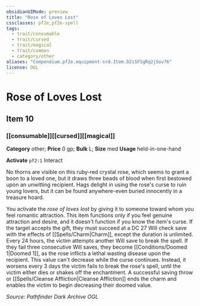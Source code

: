 ```yaml
---
obsidianUIMode: preview
title: "Rose of Loves Lost"
cssclasses: pf2e,pf2e-spell
tags:
  - trait/consumable
  - trait/cursed
  - trait/magical
  - trait/common
  - category/other
aliases: "Compendium.pf2e.equipment-srd.Item.D2iSFSgRq2jSov76"
license: OGL
---
```

# Rose of Loves Lost
## Item 10
### [[consumable]][[cursed]][[magical]]

**Category** other; 
**Price** 0 gp; 
**Bulk** L; **Size** med
**Usage** held-in-one-hand

**Activate** `pf2:1` Interact

No thorns are visible on this ruby-red crystal rose, which seems to grant a boon to a loved one, but it draws three beads of blood when first bestowed upon an unwitting recipient. Hags delight in using the rose's curse to ruin young lovers, but it can be found anywhere-even buried innocently in a treasure hoard.

You activate the _rose of loves lost_ by giving it to someone toward whom you feel romantic attraction. This item functions only if you feel genuine attraction and desire, and it doesn't function if you know the item's curse. If the target accepts the gift, they must succeed at a DC 27 Will check save with the effects of [[Spells/Charm|Charm]], except the duration is unlimited. Every 24 hours, the victim attempts another Will save to break the spell. If they fail three consecutive Will saves, they become [[Conditions/Doomed 1|Doomed 1]], as the rose inflicts a lethal wasting disease upon the recipient. This value can't decrease while the curse continues. Instead, it worsens every 3 days the victim fails to break the rose's spell, until the victim either dies or shakes off the enchantment. A successful saving throw or [[Spells/Cleanse Affliction|Cleanse Affliction]] ends the charm and enables the victim to begin decreasing their doomed value.

*Source: Pathfinder Dark Archive*
*OGL*